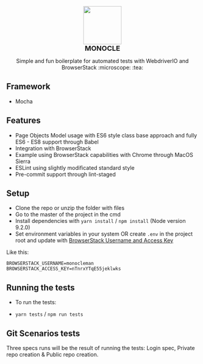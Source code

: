 <p align="center">
  <img src="https://files.catbox.moe/7t42mf.png" width="100">
  <br>
  <b style="font-size: 18px;">MONOCLE</b><br>
</p>

<p align="center">Simple and fun boilerplate for automated tests with WebdriverIO and BrowserStack :microscope: :tea:</p>

## Framework

- Mocha

## Features

- Page Objects Model usage with ES6 style class base approach and fully ES6 - ES8 support through Babel
- Integration with BrowserStack
- Example using BrowserStack capabilities with Chrome through MacOS Sierra
- ESLint using slightly modificated standard style
- Pre-commit support through lint-staged

## Setup

- Clone the repo or unzip the folder with files
- Go to the master of the project in the cmd
- Install dependencies with `yarn install` / `npm install` (Node version 9.2.0)
- Set environment variables in your system OR create `.env` in the project root and update with [BrowserStack Username and Access Key](https://www.browserstack.com/accounts/settings) 

Like this:

```
BROWSERSTACK_USERNAME=monocleman
BROWSERSTACK_ACCESS_KEY=nTnrxYTqE55jeklwks
```

## Running the tests

- To run the tests:

- `yarn tests` / `npm run tests`

## Git Scenarios tests
Three specs runs will be the result of running the tests: Login spec, Private repo creation & Public repo creation.
